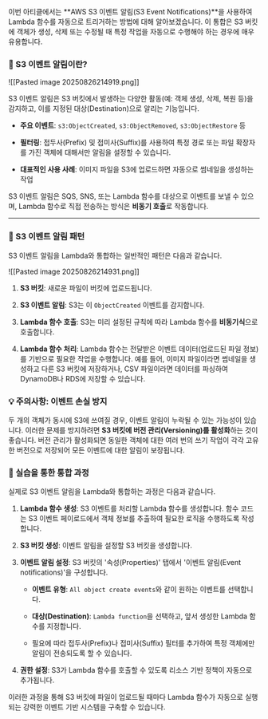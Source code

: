 이번 아티클에서는 **AWS S3 이벤트 알림(S3 Event Notifications)**을 사용하여 Lambda 함수를 자동으로 트리거하는 방법에 대해 알아보겠습니다. 이 통합은 S3 버킷에 객체가 생성, 삭제 또는 수정될 때 특정 작업을 자동으로 수행해야 하는 경우에 매우 유용합니다.

### 📜 S3 이벤트 알림이란?

![[Pasted image 20250826214919.png]]

S3 이벤트 알림은 S3 버킷에서 발생하는 다양한 활동(예: 객체 생성, 삭제, 복원 등)을 감지하고, 이를 지정된 대상(Destination)으로 알리는 기능입니다.

- **주요 이벤트**: `s3:ObjectCreated`, `s3:ObjectRemoved`, `s3:ObjectRestore` 등
    
- **필터링**: 접두사(Prefix) 및 접미사(Suffix)를 사용하여 특정 경로 또는 파일 확장자를 가진 객체에 대해서만 알림을 설정할 수 있습니다.
    
- **대표적인 사용 사례**: 이미지 파일을 S3에 업로드하면 자동으로 썸네일을 생성하는 작업

S3 이벤트 알림은 SQS, SNS, 또는 Lambda 함수를 대상으로 이벤트를 보낼 수 있으며, Lambda 함수로 직접 전송하는 방식은 **비동기 호출**로 작동합니다.

---

### 🔄 S3 이벤트 알림 패턴

S3 이벤트 알림을 Lambda와 통합하는 일반적인 패턴은 다음과 같습니다.

![[Pasted image 20250826214931.png]]

1. **S3 버킷**: 새로운 파일이 버킷에 업로드됩니다.
    
2. **S3 이벤트 알림**: S3는 이 `ObjectCreated` 이벤트를 감지합니다.
    
3. **Lambda 함수 호출**: S3는 미리 설정된 규칙에 따라 Lambda 함수를 **비동기식**으로 호출합니다.
    
4. **Lambda 함수 처리**: Lambda 함수는 전달받은 이벤트 데이터(업로드된 파일 정보)를 기반으로 필요한 작업을 수행합니다. 예를 들어, 이미지 파일이라면 썸네일을 생성하고 다른 S3 버킷에 저장하거나, CSV 파일이라면 데이터를 파싱하여 DynamoDB나 RDS에 저장할 수 있습니다.

### 💡 주의사항: 이벤트 손실 방지

두 개의 객체가 동시에 S3에 쓰여질 경우, 이벤트 알림이 누락될 수 있는 가능성이 있습니다. 이러한 문제를 방지하려면 **S3 버킷에 버전 관리(Versioning)를 활성화**하는 것이 좋습니다. 버전 관리가 활성화되면 동일한 객체에 대한 여러 번의 쓰기 작업이 각각 고유한 버전으로 저장되어 모든 이벤트에 대한 알림이 보장됩니다.

### 🚀 실습을 통한 통합 과정

실제로 S3 이벤트 알림을 Lambda와 통합하는 과정은 다음과 같습니다.

1. **Lambda 함수 생성**: S3 이벤트를 처리할 Lambda 함수를 생성합니다. 함수 코드는 S3 이벤트 페이로드에서 객체 정보를 추출하여 필요한 로직을 수행하도록 작성합니다.
    
2. **S3 버킷 생성**: 이벤트 알림을 설정할 S3 버킷을 생성합니다.
    
3. **이벤트 알림 설정**: S3 버킷의 '속성(Properties)' 탭에서 '이벤트 알림(Event notifications)'을 구성합니다.
    
    - **이벤트 유형**: `All object create events`와 같이 원하는 이벤트를 선택합니다.
        
    - **대상(Destination)**: `Lambda function`을 선택하고, 앞서 생성한 Lambda 함수를 지정합니다.
        
    - 필요에 따라 접두사(Prefix)나 접미사(Suffix) 필터를 추가하여 특정 객체에만 알림이 전송되도록 할 수 있습니다.
    
4. **권한 설정**: S3가 Lambda 함수를 호출할 수 있도록 리소스 기반 정책이 자동으로 추가됩니다.


이러한 과정을 통해 S3 버킷에 파일이 업로드될 때마다 Lambda 함수가 자동으로 실행되는 강력한 이벤트 기반 시스템을 구축할 수 있습니다.